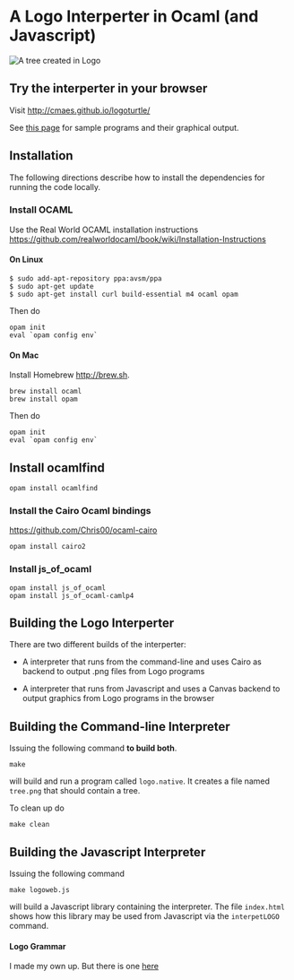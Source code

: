 # A Logo Interperter in Ocaml (and Javascript)

![A tree created in Logo](http://chrisma.es/logoturtle/samples/tree2.png)

## Try  the interperter in your browser

Visit http://cmaes.github.io/logoturtle/

See [this page](http://cmaes.github.io/logoturtle/samples) for sample
programs and their graphical output.

## Installation

The following directions describe how to install the dependencies for
running the code locally.

### Install OCAML

Use the Real World OCAML installation instructions
https://github.com/realworldocaml/book/wiki/Installation-Instructions

#### On Linux

```
$ sudo add-apt-repository ppa:avsm/ppa
$ sudo apt-get update
$ sudo apt-get install curl build-essential m4 ocaml opam
```

Then do
```
opam init
eval `opam config env`
```

#### On Mac

Install Homebrew http://brew.sh.

```
brew install ocaml
brew install opam
```

Then do
```
opam init
eval `opam config env`
```

## Install ocamlfind

```
opam install ocamlfind
```

### Install the Cairo Ocaml bindings

https://github.com/Chris00/ocaml-cairo

```
opam install cairo2
```

### Install js_of_ocaml

```
opam install js_of_ocaml
opam install js_of_ocaml-camlp4

```


## Building the Logo Interperter

There are two different builds of the interperter:

* A interpreter that runs from the command-line and uses Cairo as
  backend to output .png files from Logo programs

* A interpreter that runs from Javascript and uses a Canvas backend
  to output graphics from Logo programs in the browser

## Building the Command-line Interpreter

Issuing the following command **to build both**.

```
make
```

will build and run a program called `logo.native`. It creates
a file named `tree.png` that should contain a tree.

To clean up do
```
make clean
```

## Building the Javascript Interpreter

Issuing the following command

```
make logoweb.js
```

will build a Javascript library containing the interpreter. The file
`index.html` shows how this library may be used from Javascript via
the `interpetLOGO` command.


#### Logo Grammar

I made my own up. But there is one [here](https://www.cs.duke.edu/courses/spring00/cps108/projects/slogo/slogo.g)
